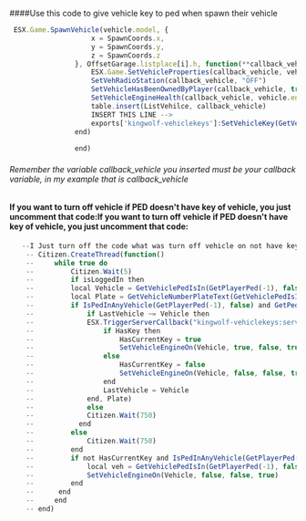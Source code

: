 ####Use this code to give vehicle key to ped when spawn their vehicle
```javascript
 ESX.Game.SpawnVehicle(vehicle.model, {
                    x = SpawnCoords.x,
                    y = SpawnCoords.y,
                    z = SpawnCoords.z
                }, OffsetGarage.listplace[i].h, function(**callback_vehicle**)
                    ESX.Game.SetVehicleProperties(callback_vehicle, vehicle)
                    SetVehRadioStation(callback_vehicle, "OFF")
                    SetVehicleHasBeenOwnedByPlayer(callback_vehicle, true)
                    SetVehicleEngineHealth(callback_vehicle, vehicle.engineHealth + 0.0)
                    table.insert(ListVehilce, callback_vehicle)
                    INSERT THIS LINE --> 
					exports['kingwolf-vehiclekeys']:SetVehicleKey(GetVehicleNumberPlateText(callback_vehicle), true)
                end)
				
				end)
```
###### Remember the variable callback_vehicle you inserted must be your callback variable, in my example that is callback_vehicle

#### If you want to turn off vehicle if PED doesn't have key of vehicle, you just uncomment that code:If you want to turn off vehicle if PED doesn't have key of vehicle, you just uncomment that code:
```javascript
   --I Just turn off the code what was turn off vehicle on not have key because my server just use this code for lock and unlock car, no engine off if not have key
	-- Citizen.CreateThread(function()
	--     while true do
	--         Citizen.Wait(5)
	--         if isLoggedIn then
	--         local Vehicle = GetVehiclePedIsIn(GetPlayerPed(-1), false)
	--         local Plate = GetVehicleNumberPlateText(GetVehiclePedIsIn(GetPlayerPed(-1), true))
	--         if IsPedInAnyVehicle(GetPlayerPed(-1), false) and GetPedInVehicleSeat(GetVehiclePedIsIn(GetPlayerPed(-1), true), -1) == GetPlayerPed(-1) then
	--             if LastVehicle ~= Vehicle then
	--             ESX.TriggerServerCallback("kingwolf-vehiclekeys:server:has:keys", function(HasKey)
	--                 if HasKey then
	--                     HasCurrentKey = true
	--                     SetVehicleEngineOn(Vehicle, true, false, true)
	--                 else 
	--                     HasCurrentKey = false
	--                     SetVehicleEngineOn(Vehicle, false, false, true)
	--                 end
	--                 LastVehicle = Vehicle
	--             end, Plate)  
	--             else
	--             Citizen.Wait(750)
	--           end
	--         else
	--             Citizen.Wait(750)
	--         end
	--         if not HasCurrentKey and IsPedInAnyVehicle(GetPlayerPed(-1), false) and GetPedInVehicleSeat(GetVehiclePedIsIn(GetPlayerPed(-1), false), -1) == GetPlayerPed(-1) then
	--             local veh = GetVehiclePedIsIn(GetPlayerPed(-1), false)
	--             SetVehicleEngineOn(Vehicle, false, false, true)
	--         end
	--      end
	--     end
	-- end)
```

